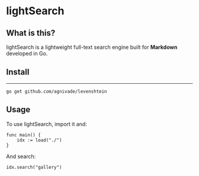 # lightSearch

## What is this?
lightSearch is a lightweight full-text search engine built for **Markdown** developed in Go.

## Install
-------

    go get github.com/agnivade/levenshtein

## Usage
To use lightSearch, import it and:
```
func main() {
    idx := load("./")
}
```
And search:
```
idx.search("gallery")
```
